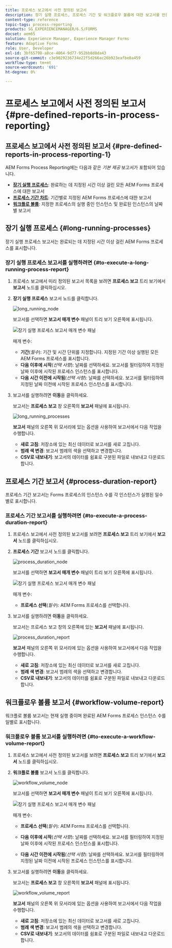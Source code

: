 ```yaml
---
title: 프로세스 보고에서 사전 정의된 보고서
description: 장기 실행 프로세스, 프로세스 기간 및 워크플로우 볼륨에 대한 보고서를 만들기 위해 JEE의 AEM Forms 프로세스 데이터를 쿼리합니다.
content-type: reference
topic-tags: process-reporting
products: SG_EXPERIENCEMANAGER/6.5/FORMS
docset: aem65
solution: Experience Manager, Experience Manager Forms
feature: Adaptive Forms
role: User, Developer
exl-id: 3bf65798-a8ce-4864-9d77-952bb8d8da43
source-git-commit: c3e9029236734e22f5d266ac26b923eafbe0a459
workflow-type: tm+mt
source-wordcount: '691'
ht-degree: 0%

---
```


# 프로세스 보고에서 사전 정의된 보고서 {#pre-defined-reports-in-process-reporting}

## 프로세스 보고에서 사전 정의된 보고서 {#pre-defined-reports-in-process-reporting-1}

AEM Forms Process Reporting에는 다음과 같은 *기본 제공* 보고서가 포함되어 있습니다.

* **[장기 실행 프로세스](#long-running-processes)**: 완료하는 데 지정된 시간 이상 걸린 모든 AEM Forms 프로세스에 대한 보고서
* **[프로세스 기간 차트](#process-duration-report)**: 기간별로 지정된 AEM Forms 프로세스에 대한 보고서
* **[워크플로 볼륨](#workflow-volume-report)**: 지정한 프로세스의 실행 중인 인스턴스 및 완료된 인스턴스의 날짜별 보고서

## 장기 실행 프로세스 {#long-running-processes}

장기 실행 프로세스 보고서는 완료되는 데 지정된 시간 이상 걸린 AEM Forms 프로세스를 표시합니다.

### 장기 실행 프로세스 보고서를 실행하려면 {#to-execute-a-long-running-process-report}

1. 프로세스 보고에서 미리 정의된 보고서 목록을 보려면 **프로세스 보고** 트리 보기에서 **보고서** 노드를 클릭하십시오.
1. **장기 실행 프로세스** 보고서 노드를 클릭합니다.

   ![long_running_node](assets/long_running_node.png)

   보고서를 선택하면 **보고서 매개 변수** 패널이 트리 보기 오른쪽에 표시됩니다.

   ![장기 실행 프로세스 보고서 매개 변수 패널](assets/report_parameters_panel.png)

   매개 변수:

   * **기간**(*필수*): 기간 및 시간 단위를 지정합니다. 지정된 기간 이상 실행된 모든 AEM Forms 프로세스를 표시합니다.
   * **다음 이후에 시작**(*선택 사항*): 날짜를 선택하세요. 보고서를 필터링하여 지정된 날짜 이후에 시작된 프로세스 인스턴스를 표시합니다.
   * **다음 시간 이전에 시작됨**(*선택 사항*): 날짜를 선택하세요. 보고서를 필터링하여 지정된 날짜 이전에 시작된 프로세스 인스턴스를 표시합니다.

1. 보고서를 실행하려면 **이동**&#x200B;을 클릭하세요.

   보고서는 **프로세스 보고** 창 오른쪽의 **보고서** 패널에 표시됩니다.

   ![long_running_processes](assets/long_running_processes.png)

   **보고서** 패널의 오른쪽 위 모서리에 있는 옵션을 사용하여 보고서에서 다음 작업을 수행합니다.

   * **새로 고침**: 저장소에 있는 최신 데이터로 보고서를 새로 고칩니다.
   * **범례 색 변경**: 보고서 범례의 색을 선택하고 변경합니다.
   * **CSV로 내보내기**: 보고서의 데이터를 쉼표로 구분된 파일로 내보내고 다운로드합니다.

## 프로세스 기간 보고서  {#process-duration-report}

프로세스 기간 보고서는 Forms 프로세스의 인스턴스 수를 각 인스턴스가 실행된 일수별로 표시합니다.

### 프로세스 기간 보고서를 실행하려면 {#to-execute-a-process-duration-report}

1. 프로세스 보고에서 사전 정의된 보고서를 보려면 **프로세스 보고** 트리 보기에서 **보고서** 노드를 클릭하십시오.
1. **프로세스 기간** 보고서 노드를 클릭합니다.

   ![process_duration_node](assets/process_duration_node.png)

   보고서를 선택하면 **보고서 매개 변수** 패널이 트리 보기 오른쪽에 표시됩니다.

   ![장기 실행 프로세스 보고서 매개 변수 패널](assets/process_duration_params.png)

   매개 변수:

   * **프로세스 선택**(*필수*): AEM Forms 프로세스를 선택합니다.

1. 보고서를 실행하려면 **이동**&#x200B;을 클릭하세요.

   보고서는 프로세스 보고 창의 오른쪽에 있는 **보고서** 패널에 표시됩니다.

   ![process_duration_report](assets/process_duration_report.png)

   **보고서** 패널의 오른쪽 위 모서리에 있는 옵션을 사용하여 보고서에서 다음 작업을 수행합니다.

   * **새로 고침**: 저장소에 있는 최신 데이터로 보고서를 새로 고칩니다.
   * **범례 색 변경**: 보고서 범례의 색을 선택하고 변경합니다.
   * **CSV로 내보내기**: 보고서의 데이터를 쉼표로 구분된 파일로 내보내고 다운로드합니다.

## 워크플로우 볼륨 보고서 {#workflow-volume-report}

워크플로 볼륨 보고서는 현재 실행 중이며 완료된 AEM Forms 프로세스 인스턴스 수를 일별로 표시합니다.

### 워크플로우 볼륨 보고서를 실행하려면 {#to-execute-a-workflow-volume-report}

1. 프로세스 보고에서 사전 정의된 보고서를 보려면 **프로세스 보고** 트리 보기에서 **보고서** 노드를 클릭하십시오.
1. **워크플로 볼륨** 보고서 노드를 클릭합니다.

   ![workflow_volume_node](assets/workflow_volume_node.png)

   보고서를 선택하면 **보고서 매개 변수** 패널이 트리 보기 오른쪽에 표시됩니다.

   ![장기 실행 프로세스 보고서 매개 변수 패널](assets/workflow_volume_params.png)

   매개 변수:

   * **프로세스 선택**(*필수*): AEM Forms 프로세스를 선택합니다.

   * **다음 이후에 시작**(*선택 사항*): 날짜를 선택하세요. 보고서를 필터링하여 지정된 날짜 이후에 시작된 프로세스 인스턴스를 표시합니다.

   * **다음 시간 이전에 시작됨**(*선택 사항*): 날짜를 선택하세요. 보고서를 필터링하여 지정된 날짜 이전에 시작된 프로세스 인스턴스를 표시합니다.

1. 보고서를 실행하려면 **이동**&#x200B;을 클릭하세요.

   보고서는 **프로세스 보고** 창 오른쪽의 **보고서** 패널에 표시됩니다.

   ![workflow_volume_report](assets/workflow_volume_report.png)

   **보고서** 패널의 오른쪽 위 모서리에 있는 옵션을 사용하여 보고서에서 다음 작업을 수행합니다.

   * **새로 고침**: 저장소에 있는 최신 데이터로 보고서를 새로 고칩니다.
   * **범례 색 변경**: 보고서 범례의 색을 선택하고 변경합니다.
   * **CSV로 내보내기**: 보고서의 데이터를 쉼표로 구분된 파일로 내보내고 다운로드합니다.

